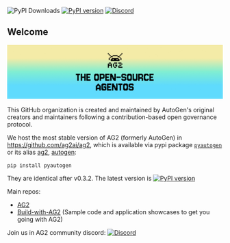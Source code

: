![PyPI Downloads](https://img.shields.io/pypi/dm/pyautogen?label=PyPI%20downloads) [![PyPI version](https://badge.fury.io/py/ag2.svg)](https://badge.fury.io/py/autogen) [![Discord](https://img.shields.io/discord/1153072414184452236?logo=discord&style=flat)](https://discord.gg/pAbnFJrkgZ)

## Welcome  

![AG2 Banner](../assets/ag2_banner.png)

This GitHub organization is created and maintained by  AutoGen's original creators and maintainers following a contribution-based open governance protocol.

We host the most stable version of AG2 (formerly AutoGen) in https://github.com/ag2ai/ag2, which is available via pypi package [`pyautogen`](https://pypi.org/project/pyautogen/) or its alias [ag2](https://pypi.org/project/ag2/), [autogen](https://pypi.org/project/autogen/): 

```
pip install pyautogen
```
They are identical after v0.3.2. The latest version is [![PyPI version](https://badge.fury.io/py/autogen.svg)](https://badge.fury.io/py/autogen)


Main repos:
- [AG2](https://github.com/ag2ai/ag2)
- [Build-with-AG2](https://github.com/ag2ai/build-with-ag2) (Sample code and application showcases to get you going with AG2)

Join us in AG2 community discord: [![Discord](https://img.shields.io/discord/1153072414184452236?logo=discord&style=flat)](https://discord.gg/pAbnFJrkgZ)
